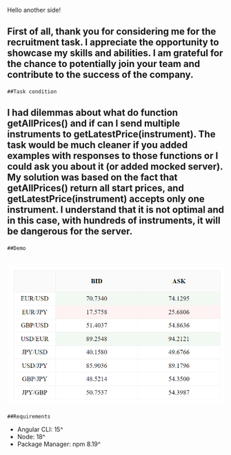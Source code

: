 Hello another side!

First of all, thank you for considering me for the recruitment task. I appreciate the opportunity to showcase my skills and abilities. I am grateful for the chance to potentially join your team and contribute to the success of the company.
---

    ##Task condition

I had dilemmas about what do function getAllPrices() and if can I send multiple instruments to getLatestPrice(instrument). The task would be much cleaner if you added examples with responses to those functions or I could ask you about it (or added mocked server). My solution was based on the fact that getAllPrices() return all start prices, and getLatestPrice(instrument) accepts only one instrument. I understand that it is not optimal and in this case, with hundreds of instruments, it will be dangerous for the server.
---

    ##Demo

![Demo](/fx-price-ticker-ui/src/assets/demo.png)
---

    ##Requirements

- Angular CLI: 15^
- Node: 18^
- Package Manager: npm 8.19^


